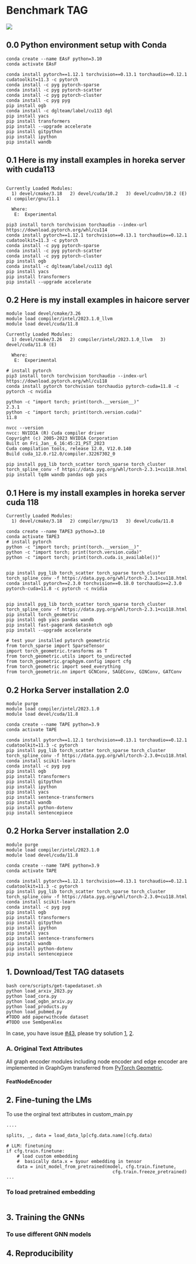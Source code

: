 # Benchmark TAG 

<img src="./overview.svg">


## 0.0 Python environment setup with Conda
```
conda create --name EAsF python=3.10
conda activate EAsF

conda install pytorch==1.12.1 torchvision==0.13.1 torchaudio==0.12.1 cudatoolkit=11.3 -c pytorch
conda install -c pyg pytorch-sparse
conda install -c pyg pytorch-scatter
conda install -c pyg pytorch-cluster
conda install -c pyg pyg
pip install ogb
conda install -c dglteam/label/cu113 dgl
pip install yacs
pip install transformers
pip install --upgrade accelerate
pip install gitpython
pip install ipython
pip install wandb
```

## 0.1 Here is my install examples in horeka server with cuda113
```

Currently Loaded Modules:
  1) devel/cmake/3.18   2) devel/cuda/10.2   3) devel/cudnn/10.2 (E)   4) compiler/gnu/11.1

  Where:
   E:  Experimental

pip3 install torch torchvision torchaudio --index-url https://download.pytorch.org/whl/cu114
conda install pytorch==1.12.1 torchvision==0.13.1 torchaudio==0.12.1 cudatoolkit=11.3 -c pytorch
conda install -c pyg pytorch-sparse
conda install -c pyg pytorch-scatter
conda install -c pyg pytorch-cluster
pip install ogb
conda install -c dglteam/label/cu113 dgl
pip install yacs
pip install transformers
pip install --upgrade accelerate

```
## 0.2 Here is my install examples in haicore server
```
module load devel/cmake/3.26
module load compiler/intel/2023.1.0_llvm
module load devel/cuda/11.8

Currently Loaded Modules:
  1) devel/cmake/3.26   2) compiler/intel/2023.1.0_llvm   3) devel/cuda/11.8 (E)

  Where:
   E:  Experimental

# install pytorch 
pip3 install torch torchvision torchaudio --index-url https://download.pytorch.org/whl/cu118
conda install pytorch torchvision torchaudio pytorch-cuda=11.8 -c pytorch -c nvidia

python -c "import torch; print(torch.__version__)" 
2.3.1
python -c "import torch; print(torch.version.cuda)"
11.8

nvcc --version 
nvcc: NVIDIA (R) Cuda compiler driver
Copyright (c) 2005-2023 NVIDIA Corporation
Built on Fri_Jan__6_16:45:21_PST_2023
Cuda compilation tools, release 12.0, V12.0.140
Build cuda_12.0.r12.0/compiler.32267302_0

pip install pyg_lib torch_scatter torch_sparse torch_cluster torch_spline_conv -f https://data.pyg.org/whl/torch-2.3.1+cu118.html
pip install tqdm wandb pandas ogb yacs
```

## 0.1 Here is my install examples in horeka server cuda 118
```
Currently Loaded Modules:
  1) devel/cmake/3.18   2) compiler/gnu/13   3) devel/cuda/11.8

conda create --name TAPE3 python=3.10
conda activate TAPE3
# install pytorch 
python -c "import torch; print(torch.__version__)"
python -c "import torch; print(torch.version.cuda)"
python -c "import torch; print(torch.cuda.is_available())"


pip install pyg_lib torch_scatter torch_sparse torch_cluster torch_spline_conv -f https://data.pyg.org/whl/torch-2.3.1+cu118.html
conda install pytorch==2.3.0 torchvision==0.18.0 torchaudio==2.3.0 pytorch-cuda=11.8 -c pytorch -c nvidia


pip install pyg_lib torch_scatter torch_sparse torch_cluster torch_spline_conv -f https://data.pyg.org/whl/torch-2.3.1+cu118.html
pip install torch_geometric
pip install ogb yacs pandas wandb
pip install fast-pagerank datasketch ogb
pip install --upgrade accelerate

# test your installed pytorch geometric 
from torch_sparse import SparseTensor
import torch_geometric.transforms as T
from torch_geometric.utils import to_undirected
from torch_geometric.graphgym.config import cfg
from torch_geometric import seed_everything
from torch_geometric.nn import GCNConv, SAGEConv, GINConv, GATConv
```

## 0.2 Horka Server installation 2.0
```
module purge
module load compiler/intel/2023.1.0
module load devel/cuda/11.8

conda create --name TAPE python=3.9
conda activate TAPE

conda install pytorch==1.12.1 torchvision==0.13.1 torchaudio==0.12.1 cudatoolkit=11.3 -c pytorch
pip install pyg_lib torch_scatter torch_sparse torch_cluster torch_spline_conv -f https://data.pyg.org/whl/torch-2.3.0+cu118.html
conda install scikit-learn
conda install -c pyg pyg
pip install ogb
pip install transformers
pip install gitpython
pip install ipython
pip install yacs
pip install sentence-transformers
pip install wandb
pip install python-dotenv
pip install sentencepiece
```

## 0.2 Horka Server installation 2.0
```
module purge
module load compiler/intel/2023.1.0
module load devel/cuda/11.8

conda create --name TAPE python=3.9
conda activate TAPE

conda install pytorch==1.12.1 torchvision==0.13.1 torchaudio==0.12.1 cudatoolkit=11.3 -c pytorch
pip install pyg_lib torch_scatter torch_sparse torch_cluster torch_spline_conv -f https://data.pyg.org/whl/torch-2.3.0+cu118.html
conda install scikit-learn
conda install -c pyg pyg
pip install ogb
pip install transformers
pip install gitpython
pip install ipython
pip install yacs
pip install sentence-transformers
pip install wandb
pip install python-dotenv
pip install sentencepiece
```

## 1. Download/Test TAG datasets 

```
bash core/scripts/get-tapedataset.sh 
python load_arxiv_2023.py 
python load_cora.py
python load_ogbn_arxiv.py
python load_products.py
python load_pubmed.py
#TODO add paperwithcode dataset
#TODO use SemOpenAlex
```

In case, you have issue [#43](https://github.com/wkentaro/gdown/issues/43), please try solution [1](https://github.com/wkentaro/gdown/issues/43#issuecomment-1892954390), [2](https://stackoverflow.com/questions/65312867/how-to-download-large-file-from-google-drive-from-terminal-gdown-doesnt-work).

### A. Original Text Attributes
All graph encoder modules including node encoder and edge encoder are implemented in GraphGym transferred from [PyTorch Geometric](https://pytorch-geometric.readthedocs.io/en/latest/modules/graphgym.html#).

#### FeatNodeEncoder

## 2. Fine-tuning the LMs
To use the orginal text attributes in custom_main.py
```
....

splits, _, data = load_data_lp[cfg.data.name](cfg.data)

# LLM: finetuning
if cfg.train.finetune: 
    # load custom embedding 
    #  basically data.x = $your embedding in tensor
    data = init_model_from_pretrained(model, cfg.train.finetune,
                                        cfg.train.freeze_pretrained)
...
```

### To load pretrained embedding
```

```


## 3. Training the GNNs
### To use different GNN models

## 4. Reproducibility
